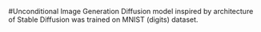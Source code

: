 #Unconditional Image Generation
Diffusion model inspired by architecture of Stable Diffusion was trained on MNIST (digits) dataset.
